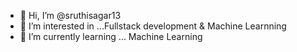 - 👋 Hi, I’m @sruthisagar13
- 👀 I’m interested in ...Fullstack development & Machine Learnning 
- 🌱 I’m currently learning ... Machine Learning
<!---
sruthisagar13/sruthisagar13 is a ✨ special ✨ repository because its `README.md` (this file) appears on your GitHub profile.
You can click the Preview link to take a look at your changes.
--->
